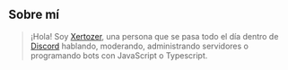 ## Sobre mí
> ¡Hola! Soy [Xertozer](https://twitter.com/Xertozer), una persona que se pasa todo el día dentro de [Discord](https://discord.com/users/604845582032306215) hablando, moderando, administrando servidores o programando bots con JavaScript o Typescript.
